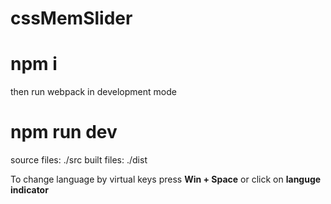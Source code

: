 # cssMemSlider

# npm i

then run webpack in development mode

# npm run dev

source files:  ./src
built files: ./dist 

To change language by virtual keys press **Win + Space**
or click on **languge indicator**


